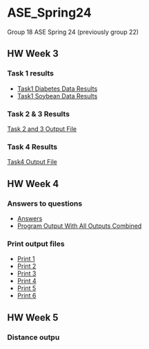 # ASE_Spring24
Group 18 ASE Spring 24
(previously group 22)


## HW Week 3

### Task 1 results
-  [Task1 Diabetes Data Results](https://github.com/ymdatta/ASE_Spring24/blob/main/hw3/w3/task1/diabetes_count.csv)
-  [Task1 Soybean Data Results](https://github.com/ymdatta/ASE_Spring24/blob/main/hw3/w3/task1/soybean_count.csv)

### Task 2 & 3 Results
[Task 2 and 3 Output File](https://github.com/ymdatta/ASE_Spring24/blob/main/hw3/w3/task3/w3_task2_task3.out)

### Task 4 Results
[Task4 Output File](https://github.com/ymdatta/ASE_Spring24/blob/main/hw3/w3/task4/w3_task4.out)

## HW Week 4

### Answers to questions
- [Answers](https://github.com/ymdatta/ASE_Spring24/blob/main/hw4/w4/src/Answers.out)
- [Program Output With All Outputs Combined](https://github.com/ymdatta/ASE_Spring24/blob/main/hw4/w4/src/All_Answers.out)

### Print output files
 - [Print 1](https://github.com/ymdatta/ASE_Spring24/blob/main/hw4/w4/src/1.out)
 - [Print 2](https://github.com/ymdatta/ASE_Spring24/blob/main/hw4/w4/src/2.out)
 - [Print 3](https://github.com/ymdatta/ASE_Spring24/blob/main/hw4/w4/src/3.out)
 - [Print 4](https://github.com/ymdatta/ASE_Spring24/blob/main/hw4/w4/src/4.out)
 - [Print 5](https://github.com/ymdatta/ASE_Spring24/blob/main/hw4/w4/src/5.out)
 - [Print 6](https://github.com/ymdatta/ASE_Spring24/blob/main/hw4/w4/src/6.out)

 ## HW Week 5

 ### Distance outpu

